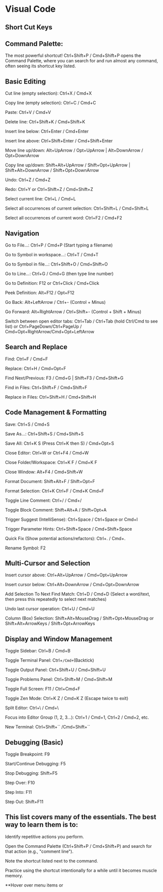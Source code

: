 # Visual Code 
## Short Cut Keys
## Command Palette: 
The most powerful shortcut! Ctrl+Shift+P / Cmd+Shift+P opens the Command Palette, where you can search for and run almost any command, often seeing its shortcut key listed.

## Basic Editing

Cut line (empty selection): Ctrl+X / Cmd+X

Copy line (empty selection): Ctrl+C / Cmd+C

Paste: Ctrl+V / Cmd+V

Delete line: Ctrl+Shift+K / Cmd+Shift+K

Insert line below: Ctrl+Enter / Cmd+Enter

Insert line above: Ctrl+Shift+Enter / Cmd+Shift+Enter

Move line up/down: Alt+UpArrow / Opt+UpArrow | Alt+DownArrow / Opt+DownArrow

Copy line up/down: Shift+Alt+UpArrow / Shift+Opt+UpArrow | Shift+Alt+DownArrow / Shift+Opt+DownArrow

Undo: Ctrl+Z / Cmd+Z

Redo: Ctrl+Y or Ctrl+Shift+Z / Cmd+Shift+Z

Select current line: Ctrl+L / Cmd+L

Select all occurrences of current selection: Ctrl+Shift+L / Cmd+Shift+L

Select all occurrences of current word: Ctrl+F2 / Cmd+F2

## Navigation

Go to File...: Ctrl+P / Cmd+P (Start typing a filename)

Go to Symbol in workspace...: Ctrl+T / Cmd+T

Go to Symbol in file...: Ctrl+Shift+O / Cmd+Shift+O

Go to Line...: Ctrl+G / Cmd+G (then type line number)

Go to Definition: F12 or Ctrl+Click / Cmd+Click

Peek Definition: Alt+F12 / Opt+F12

Go Back: Alt+LeftArrow / Ctrl+- (Control + Minus)

Go Forward: Alt+RightArrow / Ctrl+Shift+- (Control + Shift + Minus)

Switch between open editor tabs: Ctrl+Tab / Ctrl+Tab (hold Ctrl/Cmd to see list) or Ctrl+PageDown/Ctrl+PageUp / Cmd+Opt+RightArrow/Cmd+Opt+LeftArrow

## Search and Replace

Find: Ctrl+F / Cmd+F

Replace: Ctrl+H / Cmd+Opt+F

Find Next/Previous: F3 / Cmd+G | Shift+F3 / Cmd+Shift+G

Find in Files: Ctrl+Shift+F / Cmd+Shift+F

Replace in Files: Ctrl+Shift+H / Cmd+Shift+H

## Code Management & Formatting

Save: Ctrl+S / Cmd+S

Save As...: Ctrl+Shift+S / Cmd+Shift+S

Save All: Ctrl+K S (Press Ctrl+K then S) / Cmd+Opt+S

Close Editor: Ctrl+W or Ctrl+F4 / Cmd+W

Close Folder/Workspace: Ctrl+K F / Cmd+K F

Close Window: Alt+F4 / Cmd+Shift+W

Format Document: Shift+Alt+F / Shift+Opt+F

Format Selection: Ctrl+K Ctrl+F / Cmd+K Cmd+F

Toggle Line Comment: Ctrl+/ / Cmd+/

Toggle Block Comment: Shift+Alt+A / Shift+Opt+A

Trigger Suggest (IntelliSense): Ctrl+Space / Ctrl+Space or Cmd+I

Trigger Parameter Hints: Ctrl+Shift+Space / Cmd+Shift+Space

Quick Fix (Show potential actions/refactors): Ctrl+. / Cmd+.

Rename Symbol: F2

## Multi-Cursor and Selection

Insert cursor above: Ctrl+Alt+UpArrow / Cmd+Opt+UpArrow

Insert cursor below: Ctrl+Alt+DownArrow / Cmd+Opt+DownArrow

Add Selection To Next Find Match: Ctrl+D / Cmd+D (Select a word/text, then press this repeatedly to select next matches)

Undo last cursor operation: Ctrl+U / Cmd+U

Column (Box) Selection: Shift+Alt+MouseDrag / Shift+Opt+MouseDrag or Shift+Alt+ArrowKeys / Shift+Opt+ArrowKeys

## Display and Window Management

Toggle Sidebar: Ctrl+B / Cmd+B

Toggle Terminal Panel: Ctrl+`/Cmd+`(Backtick)

Toggle Output Panel: Ctrl+Shift+U / Cmd+Shift+U

Toggle Problems Panel: Ctrl+Shift+M / Cmd+Shift+M

Toggle Full Screen: F11 / Ctrl+Cmd+F

Toggle Zen Mode: Ctrl+K Z / Cmd+K Z (Escape twice to exit)

Split Editor: Ctrl+\ / Cmd+\

Focus into Editor Group (1, 2, 3...): Ctrl+1 / Cmd+1, Ctrl+2 / Cmd+2, etc.

New Terminal: Ctrl+Shift+\`` /Cmd+Shift+``

## Debugging (Basic)

Toggle Breakpoint: F9

Start/Continue Debugging: F5

Stop Debugging: Shift+F5

Step Over: F10

Step Into: F11

Step Out: Shift+F11

## This list covers many of the essentials. The best way to learn them is to:

Identify repetitive actions you perform.

Open the Command Palette (Ctrl+Shift+P / Cmd+Shift+P) and search for that action (e.g., "comment line").

Note the shortcut listed next to the command.

Practice using the shortcut intentionally for a while until it becomes muscle memory.

**Hover over menu items or


